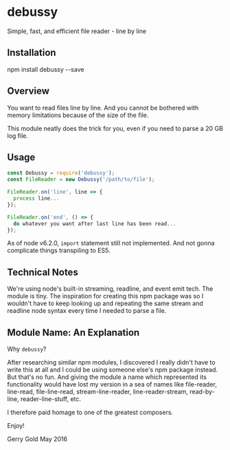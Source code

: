 debussy
=======

Simple, fast, and efficient file reader - line by line

Installation
------------

npm install debussy --save

Overview
--------

You want to read files line by line. And you cannot be bothered with memory
limitations because of the size of the file.

This module neatly does the trick for you, even if you need to parse a 20 GB log
file.

Usage
-----

```javascript
const Debussy = require('debussy');
const FileReader = new Debussy('/path/to/file');

FileReader.on('line', line => {
  process line...
});

FileReader.on('end', () => {
  do whatever you want after last line has been read...
});
```

As of node v6.2.0, `import` statement still not implemented. And not gonna
complicate things transpiling to ES5.

Technical Notes
---------------

We're using node's built-in streaming, readline, and event emit tech. The module
is tiny. The inspiration for creating this npm package was so I wouldn't have to
keep looking up and repeating the same stream and readline node syntax every
time I needed to parse a file.

Module Name: An Explanation
---------------------------

Why `debussy`?

After researching similar npm modules, I discovered I really didn't have to
write this at all and I could be using someone else's npm package instead. But
that's no fun. And giving the module a name which represented its functionality
would have lost my version in a sea of names like file-reader, line-read,
file-line-read, stream-line-reader, line-reader-stream, read-by-line,
reader-line-stuff, etc.

I therefore paid homage to one of the greatest composers.

Enjoy!

Gerry Gold May 2016
